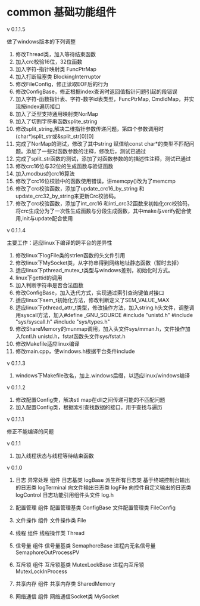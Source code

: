 # common 基础功能组件

v 0.1.1.5

做了windows版本的下列调整
1. 修改Thread类，加入等待结束函数
2. 加入crc校验16位，32位函数
3. 加入字符-指针映射类 FuncPtrMap
4. 加入打断阻塞类 BlockingInterruptor
5. 修改FileConfig，修正读取EOF后的行为
6. 修改ConfigBase，修正根据index查询时返回值指针问题引起的段错误
7. 加入字符-函数指针表、字符-数字id表类型，FuncPtrMap, CmdIdMap，并实现按index遍历接口
8. 加入了泛型支持通用映射类NorMap
9. 加入了切割字符串函数splite_string
10. 修改split_string,解决二维指针参数传递问题，第四个参数调用时(char*)split_str或&split_str[0][0]
11. 完成了NorMap的测试，修改了其中string 赋值给const
	char*的类型不匹配问题。添加了一些对函数参数的注释，修改后，测试已通过
12. 完成了split_str函数的测试，添加了对函数参数的的描述性注释，测试已通过
13. 修改crc16位与32位的生成函数与验证函数
14. 加入modbus的crc16算法
15. 修改了crc16位校验中的函数使用错误，讲memcpy()改为了memcmp
16. 修改了crc校验函数，添加了update_crc16_by_string 和update_crc32_by_string来更新Crc校验码。
17. 修改了crc校验函数，添加了int_crc16 和inti_crc32函数来初始化crc校验码，将crc生成分为了一次性生成函数与分段生成函数，其中make与verify配合使用,init与update配合使用

v 0.1.1.4

主要工作：适应linux下编译的跨平台的差异性
1. 修改linux下logFile类的strlen函数的头文件引用
2. 修改linux下MySocket类，从字符串得到网络地址静态函数（暂时去掉）
3. 适应linux下pthread_mutex_t类型与windows差别，初始化时方式。
4. linux下gettid的调用
5. 加入判断字符串是否合法函数
6. 修改ConfigBase，加入迭代方式，实现通过索引查询键值对接口
7. 适应linux下sem_t初始化方法，修改判断定义了SEM_VALUE_MAX
8. 适应linux下pthread_attr_t类型，修改操作方法，加入string.h头文件，调整调用syscall方法，加入#define
    _GNU_SOURCE
      #include "unistd.h"
      #include "sys/syscall.h"
      #include "sys/types.h"
9. 修改ShareMemory的munmap调用，加入头文件sys/mman.h，文件操作加入fcntl.h
    unistd.h，fstat函数头文件sys/fstat.h
10. 修改Makefile适应linux编译
11. 修改main.cpp，使windows.h根据平台条件include


v 0.1.1.3

1. windows下Makefile改名，加上.windows后缀，以适应linux/windows编译


v 0.1.1.2

1. 修改配置Config类，解决stl map在dll之间传递可能的不匹配问题
2. 加入配置Config类，根据索引查找数据的接口，用于查找与遍历


v 0.1.1.1

修正不能编译的问题


v 0.1.1

1. 加入线程状态与线程等待结束函数


v 0.1.0

1. 日志 异常处理 组件
   日志基类 logBase 派生所有日志类
   基于终端控制台输出的日志类 logTerminal
   向文件输出日志类 logFile
   向控件自定义输出的日志类 logControl
   日志功能引用组件头文件 log.h
   
2. 配置管理 组件
   配置管理基类 ConfigBase
   文件配置管理类 FileConfig
   
3. 文件操作 组件
   文件操作类 File
   
4. 线程 组件
   线程操作类 Thread
   
5. 信号量 组件
   信号量基类 SemaphoreBase
   进程内无名信号量 SemaphoreOutProcessPV
   
6. 互斥锁 组件
   互斥锁基类 MutexLockBase
   进程内互斥锁 MutexLockInProcess
   
7. 共享内存 组件
   共享内存类 SharedMemory
   
8. 网络通信 组件
   网络通信Socket类 MySocket
